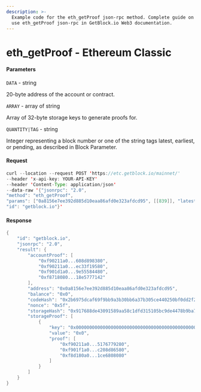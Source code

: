 ```yaml
---
description: >-
  Example code for the eth_getProof json-rpc method. Сomplete guide on how to
  use eth_getProof json-rpc in GetBlock.io Web3 documentation.
---
```


# eth\_getProof - Ethereum Classic

#### Parameters

`DATA` - string

20-byte address of the account or contract.

`ARRAY` - array of string

Array of 32-byte storage keys to generate proofs for.

`QUANTITY|TAG` - string

Integer representing a block number or one of the string tags latest, earliest, or pending, as described in Block Parameter.

#### Request

```java
curl --location --request POST 'https://etc.getblock.io/mainnet/' 
--header 'x-api-key: YOUR-API-KEY' 
--header 'Content-Type: application/json' 
--data-raw '{"jsonrpc": "2.0",
"method": "eth_getProof",
"params": ["0a8156e7ee392d885d10eaa86afd0e323afdcd95", [[839]], "latest"],
"id": "getblock.io"}'
```

#### Response

```java
{
    "id": "getblock.io",
    "jsonrpc": "2.0",
    "result": {
        "accountProof": [
            "0xf90211a0...608d898380",
            "0xf90211a0...ec33f19580",
            "0xf901d1a0...9e55584480",
            "0xf8718080...18e5777142"
        ],
        "address": "0x0a8156e7ee392d885d10eaa86afd0e323afdcd95",
        "balance": "0x0",
        "codeHash": "0x2b6975dcaf69f9bb9a3b30bb6a37b305ce440250bf0dd2f23338cb18e5777142",
        "nonce": "0x5f",
        "storageHash": "0x917688de43091589aa58c1dfd315105bc9de4478b9ba7471616a4d8a43d46203",
        "storageProof": [
            {
                "key": "0x0000000000000000000000000000000000000000000000000000000000000347",
                "value": "0x0",
                "proof": [
                    "0xf90211a0...5176779280",
                    "0xf901f1a0...c208d86580",
                    "0xf8d180a0...1ce6808080"
                ]
            }
        ]
    }
}
```

